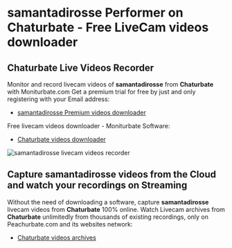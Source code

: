 # samantadirosse Performer on Chaturbate - Free LiveCam videos downloader

## Chaturbate Live Videos Recorder

Monitor and record livecam videos of **samantadirosse** from **Chaturbate** with Moniturbate.com
Get a premium trial for free by just and only registering with your Email address:
* [samantadirosse Premium videos downloader](https://moniturbate.com/request-demo-licence-key.html)

Free livecam videos downloader - Moniturbate Software:
* [Chaturbate videos downloader](https://moniturbate.com/moniturbate-download-software.html)

![samantadirosse livecam videos recorder](https://peachurnet.com/templates/moniturbate-software.png)


## Capture samantadirosse videos from the Cloud and watch your recordings on Streaming

Without the need of downloading a software, capture **samantadirosse** livecam videos from **Chaturbate** 100% online.
Watch Livecam archives from **Chaturbate** unlimitedly from thousands of existing recordings, only on Peachurbate.com and its websites network:
* [Chaturbate videos archives](https://peachurnet.com/)